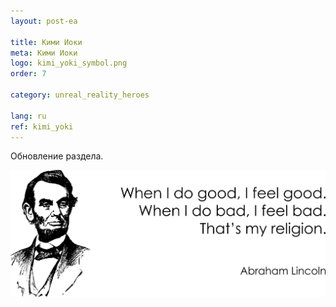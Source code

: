 ```yaml
---
layout: post-ea

title: Кими Иоки
meta: Кими Иоки
logo: kimi_yoki_symbol.png
order: 7

category: unreal_reality_heroes

lang: ru
ref: kimi_yoki
---
```


Обновление раздела.

<a data-fancybox="gallery" href="/img/programming/Lincoln.png"><img src="/img/programming/Lincoln.png" alt=""></a>
